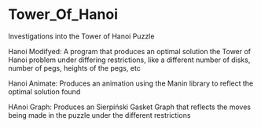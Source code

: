 # Tower_Of_Hanoi
Investigations into the Tower of Hanoi Puzzle 

Hanoi Modifyed: A program that produces an optimal solution the Tower of Hanoi problem under differing restrictions, like a different number of disks, number of pegs, heights of the pegs, etc

Hanoi Animate: Produces an animation using the Manin library to reflect the optimal solution found 

HAnoi Graph: Produces an Sierpiński Gasket Graph that reflects the moves being made in the puzzle under the different restrictions 

